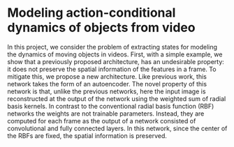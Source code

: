 # Modeling action-conditional dynamics of objects from video

In this project, we consider the problem of extracting states for modeling the dynamics of moving objects in
videos. First, with a simple example, we show that a previously proposed architecture, has an undesirable
property: it does not preserve the spatial information of the features in a frame. To mitigate this, we propose
a new architecture. Like previous work, this network takes the form of an autoencoder. The novel property
of this network is that, unlike the previous networks, here the input image is reconstructed at the output
of the network using the weighted sum of radial basis kernels. In contrast to the conventional radial basis
function (RBF) networks the weights are not trainable parameters. Instead, they are computed for each
frame as the output of a network consisted of convolutional and fully connected layers. In this network, since
the center of the RBFs are fixed, the spatial information is preserved.


